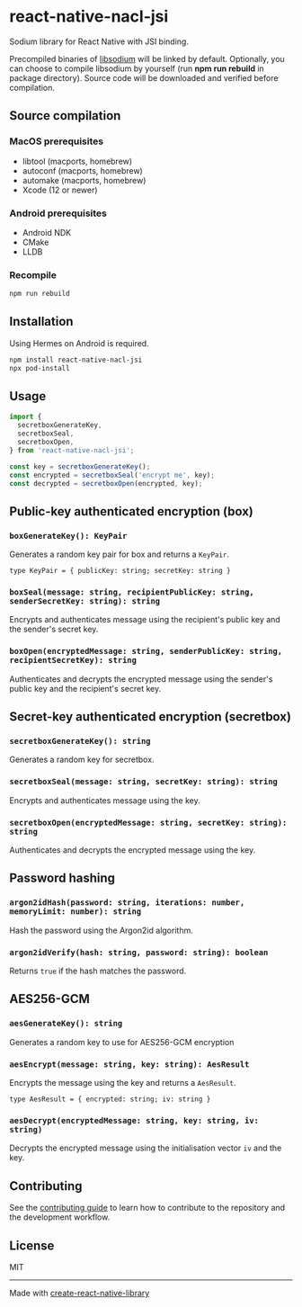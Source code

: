 # react-native-nacl-jsi

Sodium library for React Native with JSI binding.

Precompiled binaries of [libsodium](https://libsodium.org) will be linked by default.
Optionally, you can choose to compile libsodium by yourself (run **npm&nbsp;run&nbsp;rebuild** in package directory). Source code will be downloaded and verified before compilation.

## Source compilation

### MacOS prerequisites

- libtool (macports, homebrew)
- autoconf (macports, homebrew)
- automake (macports, homebrew)
- Xcode (12 or newer)

### Android prerequisites

- Android NDK
- CMake
- LLDB

### Recompile

```sh
npm run rebuild
```

## Installation

Using Hermes on Android is required.

```sh
npm install react-native-nacl-jsi
npx pod-install
```

## Usage

```js
import {
  secretboxGenerateKey,
  secretboxSeal,
  secretboxOpen,
} from 'react-native-nacl-jsi';

const key = secretboxGenerateKey();
const encrypted = secretboxSeal('encrypt me', key);
const decrypted = secretboxOpen(encrypted, key);
```

## Public-key authenticated encryption (box)

### `boxGenerateKey(): KeyPair`

Generates a random key pair for box and returns a `KeyPair`.

`type KeyPair = { publicKey: string; secretKey: string }`

### `boxSeal(message: string, recipientPublicKey: string, senderSecretKey: string): string`

Encrypts and authenticates message using the recipient's public key and the sender's secret key.

### `boxOpen(encryptedMessage: string, senderPublicKey: string, recipientSecretKey): string`

Authenticates and decrypts the encrypted message using the sender's public key and the recipient's secret key.

## Secret-key authenticated encryption (secretbox)

### `secretboxGenerateKey(): string`

Generates a random key for secretbox.

### `secretboxSeal(message: string, secretKey: string): string`

Encrypts and authenticates message using the key.

### `secretboxOpen(encryptedMessage: string, secretKey: string): string`

Authenticates and decrypts the encrypted message using the key.

## Password hashing

### `argon2idHash(password: string, iterations: number, memoryLimit: number): string`

Hash the password using the Argon2id algorithm.

### `argon2idVerify(hash: string, password: string): boolean`

Returns `true` if the hash matches the password.

## AES256-GCM

### `aesGenerateKey(): string`

Generates a random key to use for AES256-GCM encryption

### `aesEncrypt(message: string, key: string): AesResult`

Encrypts the message using the key and returns a `AesResult`.

`type AesResult = { encrypted: string; iv: string }`

### `aesDecrypt(encryptedMessage: string, key: string, iv: string)`

Decrypts the encrypted message using the initialisation vector `iv` and the key.

## Contributing

See the [contributing guide](CONTRIBUTING.md) to learn how to contribute to the repository and the development workflow.

## License

MIT

---

Made with [create-react-native-library](https://github.com/callstack/react-native-builder-bob)
